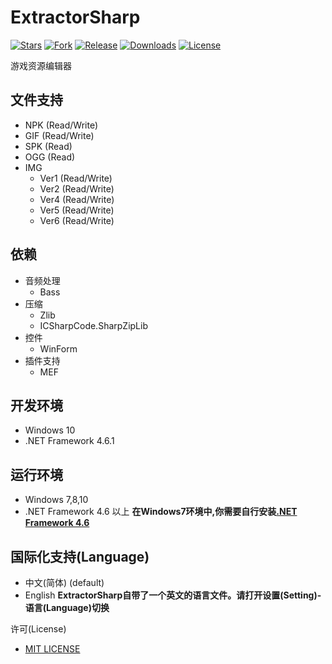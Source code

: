 ExtractorSharp 
==
[![Stars](https://img.shields.io/github/stars/Kritsu/ExtractorSharp.svg?style=flat-square)](https://github.com/Kritsu/ExtractorSharp/stargazers)
[![Fork](https://img.shields.io/github/forks/Kritsu/ExtractorSharp.svg?style=flat-square)](https://github.com/Kritsu/ExtractorSharp/network/members)
[![Release](https://img.shields.io/github/release/Kritsu/ExtractorSharp.svg?style=flat-square)](https://github.com/Kritsu/ExtractorSharp/releases/latest)
[![Downloads](https://img.shields.io/github/downloads/Kritsu/ExtractorSharp/total.svg?style=flat-square)](https://github.com/Kritsu/ExtractorSharp/releases/latest)
[![License](https://img.shields.io/github/license/Kritsu/ExtractorSharp.svg?style=flat-square)](https://github.com/Kritsu/ExtractorSharp/blob/master/LICENSE)

游戏资源编辑器

文件支持
---
   + NPK (Read/Write)
   + GIF (Read/Write)
   + SPK (Read)
   + OGG (Read)
   + IMG
        + Ver1 (Read/Write)
        + Ver2 (Read/Write)
        + Ver4 (Read/Write)
        + Ver5 (Read/Write)
        + Ver6 (Read/Write)
        
依赖
---
   + 音频处理
       + Bass
   + 压缩
       + Zlib
       + ICSharpCode.SharpZipLib
   + 控件
       + WinForm
   + 插件支持
       + MEF
       
开发环境
---
   + Windows 10
   + .NET Framework 4.6.1
     
运行环境
---
   + Windows 7,8,10
   + .NET Framework 4.6 以上
**在Windows7环境中,你需要自行安装[.NET Framework 4.6](https://www.microsoft.com/zh-CN/download/confirmation.aspx?id=48130)**
   
国际化支持(Language)
---
   + 中文(简体) (default)
   + English 
 **ExtractorSharp自带了一个英文的语言文件。请打开设置(Setting)-语言(Language)切换**

许可(License)
+ [MIT LICENSE](https://github.com/Kritsu/ExtractorSharp/blob/master/LICENSE)
